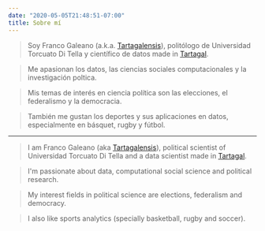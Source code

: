 ```yaml
---
date: "2020-05-05T21:48:51-07:00"
title: Sobre mí
---
```


> Soy Franco Galeano (a.k.a. [Tartagalensis](https://twitter.com/Tartagalensis)), politólogo de Universidad Torcuato Di Tella y científico de datos made in [Tartagal](https://www.google.com/maps?q=tartagal&um=1&ie=UTF-8&sa=X&ved=2ahUKEwizlp20nYzpAhWcGLkGHRMwCH8Q_AUoAnoECBcQBA).

> Me apasionan los datos, las ciencias sociales computacionales y la investigación poltica.

> Mis temas de interés en ciencia política son las elecciones, el federalismo y la democracia. 

> También me gustan los deportes y sus aplicaciones en datos, especialmente en básquet, rugby y fútbol.



 ----------------------------
 
 
> I am Franco Galeano (aka [Tartagalensis](https://twitter.com/Tartagalensis)), political scientist of Universidad Torcuato Di Tella and a data scientist made in [Tartagal](https://www.google.com/maps?q=tartagal&um=1&ie=UTF-8&sa=X&ved=2ahUKEwizlp20nYzpAhWcGLkGHRMwCH8Q_AUoAnoECBcQBA).

> I'm passionate about data, computational social science and political research. 

> My interest fields in political science are elections, federalism and democracy.

> I also like sports analytics (specially basketball, rugby and soccer).